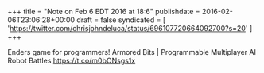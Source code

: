 +++
title = "Note on Feb 6 EDT 2016 at 18:6"
publishdate = 2016-02-06T23:06:28+00:00
draft = false
syndicated = [ 'https://twitter.com/chrisjohndeluca/status/696107720664092700?s=20' ]
+++

Enders game for programmers! Armored Bits | Programmable Multiplayer AI Robot Battles https://t.co/m0bONsgs1x
